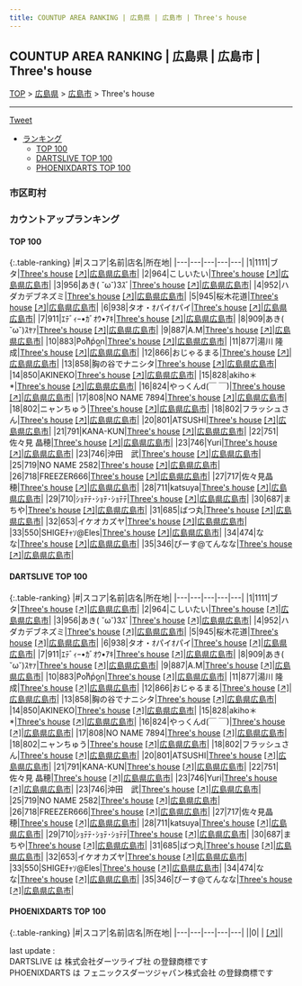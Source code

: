 ```yaml
---
title: COUNTUP AREA RANKING | 広島県 | 広島市 | Three's house
---
```

## COUNTUP AREA RANKING | 広島県 | 広島市 | Three's house

[TOP](/darts/rank/) > [広島県](/darts/rank/広島県/) > [広島市](/darts/rank/広島県/広島市/) > Three's house

___

<a href="https://twitter.com/share?ref_src=twsrc%5Etfw" data-text="COUNTUP AREA RANKING | 広島県広島市Three's house" class="twitter-share-button" data-hashtags="DARTSLIVE,PHOENIXDARTS,darts,ダーツ" data-show-count="false">Tweet</a>

* [ランキング](#カウントアップランキング)
    * [TOP 100](#top-100)
    * [DARTSLIVE TOP 100](#dartslive-top-100)
    * [PHOENIXDARTS TOP 100](#phoenixdarts-top-100)

### 市区町村

<ul>

</ul>

### カウントアップランキング

#### TOP 100



{:.table-ranking}
|#|スコア|名前|店名|所在地|
|---|---|---|---|---|
|1|1111|<span class="rank-name-dl">ブタ</span>|<a href="/darts/rank/shops/b6d19e6ec80aa0cb790ab824ce8730e5.html">Three's house</a> <a href="https://search.dartslive.com/jp/shop/b6d19e6ec80aa0cb790ab824ce8730e5">[↗]</a>|<a href="/darts/rank/広島県/広島市">広島県広島市</a>|
|2|964|<span class="rank-name-dl">こしいたい</span>|<a href="/darts/rank/shops/b6d19e6ec80aa0cb790ab824ce8730e5.html">Three's house</a> <a href="https://search.dartslive.com/jp/shop/b6d19e6ec80aa0cb790ab824ce8730e5">[↗]</a>|<a href="/darts/rank/広島県/広島市">広島県広島市</a>|
|3|956|<span class="rank-name-dl">あき( ˘ω˘)3ｽﾞ</span>|<a href="/darts/rank/shops/b6d19e6ec80aa0cb790ab824ce8730e5.html">Three's house</a> <a href="https://search.dartslive.com/jp/shop/b6d19e6ec80aa0cb790ab824ce8730e5">[↗]</a>|<a href="/darts/rank/広島県/広島市">広島県広島市</a>|
|4|952|<span class="rank-name-dl">ハダカデブネズミ</span>|<a href="/darts/rank/shops/b6d19e6ec80aa0cb790ab824ce8730e5.html">Three's house</a> <a href="https://search.dartslive.com/jp/shop/b6d19e6ec80aa0cb790ab824ce8730e5">[↗]</a>|<a href="/darts/rank/広島県/広島市">広島県広島市</a>|
|5|945|<span class="rank-name-dl">桜木花道</span>|<a href="/darts/rank/shops/b6d19e6ec80aa0cb790ab824ce8730e5.html">Three's house</a> <a href="https://search.dartslive.com/jp/shop/b6d19e6ec80aa0cb790ab824ce8730e5">[↗]</a>|<a href="/darts/rank/広島県/広島市">広島県広島市</a>|
|6|938|<span class="rank-name-dl">タオ・ｵパイｵパイ</span>|<a href="/darts/rank/shops/b6d19e6ec80aa0cb790ab824ce8730e5.html">Three's house</a> <a href="https://search.dartslive.com/jp/shop/b6d19e6ec80aa0cb790ab824ce8730e5">[↗]</a>|<a href="/darts/rank/広島県/広島市">広島県広島市</a>|
|7|911|<span class="rank-name-dl">ｴﾃﾞｨｰ•ｶﾞｵｳ•ｱｷ</span>|<a href="/darts/rank/shops/b6d19e6ec80aa0cb790ab824ce8730e5.html">Three's house</a> <a href="https://search.dartslive.com/jp/shop/b6d19e6ec80aa0cb790ab824ce8730e5">[↗]</a>|<a href="/darts/rank/広島県/広島市">広島県広島市</a>|
|8|909|<span class="rank-name-dl">あき( ˘ω˘)ｽﾔｧ</span>|<a href="/darts/rank/shops/b6d19e6ec80aa0cb790ab824ce8730e5.html">Three's house</a> <a href="https://search.dartslive.com/jp/shop/b6d19e6ec80aa0cb790ab824ce8730e5">[↗]</a>|<a href="/darts/rank/広島県/広島市">広島県広島市</a>|
|9|887|<span class="rank-name-dl">A.M</span>|<a href="/darts/rank/shops/b6d19e6ec80aa0cb790ab824ce8730e5.html">Three's house</a> <a href="https://search.dartslive.com/jp/shop/b6d19e6ec80aa0cb790ab824ce8730e5">[↗]</a>|<a href="/darts/rank/広島県/広島市">広島県広島市</a>|
|10|883|<span class="rank-name-dl">Pͥoͭnͣpͥo͖n</span>|<a href="/darts/rank/shops/b6d19e6ec80aa0cb790ab824ce8730e5.html">Three's house</a> <a href="https://search.dartslive.com/jp/shop/b6d19e6ec80aa0cb790ab824ce8730e5">[↗]</a>|<a href="/darts/rank/広島県/広島市">広島県広島市</a>|
|11|877|<span class="rank-name-dl">湯川 隆成</span>|<a href="/darts/rank/shops/b6d19e6ec80aa0cb790ab824ce8730e5.html">Three's house</a> <a href="https://search.dartslive.com/jp/shop/b6d19e6ec80aa0cb790ab824ce8730e5">[↗]</a>|<a href="/darts/rank/広島県/広島市">広島県広島市</a>|
|12|866|<span class="rank-name-dl">おじゃるまる</span>|<a href="/darts/rank/shops/b6d19e6ec80aa0cb790ab824ce8730e5.html">Three's house</a> <a href="https://search.dartslive.com/jp/shop/b6d19e6ec80aa0cb790ab824ce8730e5">[↗]</a>|<a href="/darts/rank/広島県/広島市">広島県広島市</a>|
|13|858|<span class="rank-name-dl">胸の谷でナニシタ</span>|<a href="/darts/rank/shops/b6d19e6ec80aa0cb790ab824ce8730e5.html">Three's house</a> <a href="https://search.dartslive.com/jp/shop/b6d19e6ec80aa0cb790ab824ce8730e5">[↗]</a>|<a href="/darts/rank/広島県/広島市">広島県広島市</a>|
|14|850|<span class="rank-name-dl">AKINEKO</span>|<a href="/darts/rank/shops/b6d19e6ec80aa0cb790ab824ce8730e5.html">Three's house</a> <a href="https://search.dartslive.com/jp/shop/b6d19e6ec80aa0cb790ab824ce8730e5">[↗]</a>|<a href="/darts/rank/広島県/広島市">広島県広島市</a>|
|15|828|<span class="rank-name-dl">akiho＊*</span>|<a href="/darts/rank/shops/b6d19e6ec80aa0cb790ab824ce8730e5.html">Three's house</a> <a href="https://search.dartslive.com/jp/shop/b6d19e6ec80aa0cb790ab824ce8730e5">[↗]</a>|<a href="/darts/rank/広島県/広島市">広島県広島市</a>|
|16|824|<span class="rank-name-dl">やっくんd(￣ ￣)</span>|<a href="/darts/rank/shops/b6d19e6ec80aa0cb790ab824ce8730e5.html">Three's house</a> <a href="https://search.dartslive.com/jp/shop/b6d19e6ec80aa0cb790ab824ce8730e5">[↗]</a>|<a href="/darts/rank/広島県/広島市">広島県広島市</a>|
|17|808|<span class="rank-name-dl">NO NAME 7894</span>|<a href="/darts/rank/shops/b6d19e6ec80aa0cb790ab824ce8730e5.html">Three's house</a> <a href="https://search.dartslive.com/jp/shop/b6d19e6ec80aa0cb790ab824ce8730e5">[↗]</a>|<a href="/darts/rank/広島県/広島市">広島県広島市</a>|
|18|802|<span class="rank-name-dl">ニャンちゅう</span>|<a href="/darts/rank/shops/b6d19e6ec80aa0cb790ab824ce8730e5.html">Three's house</a> <a href="https://search.dartslive.com/jp/shop/b6d19e6ec80aa0cb790ab824ce8730e5">[↗]</a>|<a href="/darts/rank/広島県/広島市">広島県広島市</a>|
|18|802|<span class="rank-name-dl">フラッシュさん</span>|<a href="/darts/rank/shops/b6d19e6ec80aa0cb790ab824ce8730e5.html">Three's house</a> <a href="https://search.dartslive.com/jp/shop/b6d19e6ec80aa0cb790ab824ce8730e5">[↗]</a>|<a href="/darts/rank/広島県/広島市">広島県広島市</a>|
|20|801|<span class="rank-name-dl">ATSUSHI</span>|<a href="/darts/rank/shops/b6d19e6ec80aa0cb790ab824ce8730e5.html">Three's house</a> <a href="https://search.dartslive.com/jp/shop/b6d19e6ec80aa0cb790ab824ce8730e5">[↗]</a>|<a href="/darts/rank/広島県/広島市">広島県広島市</a>|
|21|791|<span class="rank-name-dl">KANA-KUN</span>|<a href="/darts/rank/shops/b6d19e6ec80aa0cb790ab824ce8730e5.html">Three's house</a> <a href="https://search.dartslive.com/jp/shop/b6d19e6ec80aa0cb790ab824ce8730e5">[↗]</a>|<a href="/darts/rank/広島県/広島市">広島県広島市</a>|
|22|751|<span class="rank-name-dl">佐々見 晶穂</span>|<a href="/darts/rank/shops/b6d19e6ec80aa0cb790ab824ce8730e5.html">Three's house</a> <a href="https://search.dartslive.com/jp/shop/b6d19e6ec80aa0cb790ab824ce8730e5">[↗]</a>|<a href="/darts/rank/広島県/広島市">広島県広島市</a>|
|23|746|<span class="rank-name-dl">Yuri</span>|<a href="/darts/rank/shops/b6d19e6ec80aa0cb790ab824ce8730e5.html">Three's house</a> <a href="https://search.dartslive.com/jp/shop/b6d19e6ec80aa0cb790ab824ce8730e5">[↗]</a>|<a href="/darts/rank/広島県/広島市">広島県広島市</a>|
|23|746|<span class="rank-name-dl">沖田　武</span>|<a href="/darts/rank/shops/b6d19e6ec80aa0cb790ab824ce8730e5.html">Three's house</a> <a href="https://search.dartslive.com/jp/shop/b6d19e6ec80aa0cb790ab824ce8730e5">[↗]</a>|<a href="/darts/rank/広島県/広島市">広島県広島市</a>|
|25|719|<span class="rank-name-dl">NO NAME 2582</span>|<a href="/darts/rank/shops/b6d19e6ec80aa0cb790ab824ce8730e5.html">Three's house</a> <a href="https://search.dartslive.com/jp/shop/b6d19e6ec80aa0cb790ab824ce8730e5">[↗]</a>|<a href="/darts/rank/広島県/広島市">広島県広島市</a>|
|26|718|<span class="rank-name-dl">FREEZER666</span>|<a href="/darts/rank/shops/b6d19e6ec80aa0cb790ab824ce8730e5.html">Three's house</a> <a href="https://search.dartslive.com/jp/shop/b6d19e6ec80aa0cb790ab824ce8730e5">[↗]</a>|<a href="/darts/rank/広島県/広島市">広島県広島市</a>|
|27|717|<span class="rank-name-dl">佐々見晶穂</span>|<a href="/darts/rank/shops/b6d19e6ec80aa0cb790ab824ce8730e5.html">Three's house</a> <a href="https://search.dartslive.com/jp/shop/b6d19e6ec80aa0cb790ab824ce8730e5">[↗]</a>|<a href="/darts/rank/広島県/広島市">広島県広島市</a>|
|28|711|<span class="rank-name-dl">katsuya</span>|<a href="/darts/rank/shops/b6d19e6ec80aa0cb790ab824ce8730e5.html">Three's house</a> <a href="https://search.dartslive.com/jp/shop/b6d19e6ec80aa0cb790ab824ce8730e5">[↗]</a>|<a href="/darts/rank/広島県/広島市">広島県広島市</a>|
|29|710|<span class="rank-name-dl">ｼｮﾃﾃ･ｼｮﾃ･ｼｮﾃﾃ</span>|<a href="/darts/rank/shops/b6d19e6ec80aa0cb790ab824ce8730e5.html">Three's house</a> <a href="https://search.dartslive.com/jp/shop/b6d19e6ec80aa0cb790ab824ce8730e5">[↗]</a>|<a href="/darts/rank/広島県/広島市">広島県広島市</a>|
|30|687|<span class="rank-name-dl">まちや</span>|<a href="/darts/rank/shops/b6d19e6ec80aa0cb790ab824ce8730e5.html">Three's house</a> <a href="https://search.dartslive.com/jp/shop/b6d19e6ec80aa0cb790ab824ce8730e5">[↗]</a>|<a href="/darts/rank/広島県/広島市">広島県広島市</a>|
|31|685|<span class="rank-name-dl">ばつ丸</span>|<a href="/darts/rank/shops/b6d19e6ec80aa0cb790ab824ce8730e5.html">Three's house</a> <a href="https://search.dartslive.com/jp/shop/b6d19e6ec80aa0cb790ab824ce8730e5">[↗]</a>|<a href="/darts/rank/広島県/広島市">広島県広島市</a>|
|32|653|<span class="rank-name-dl">イケオカズヤ</span>|<a href="/darts/rank/shops/b6d19e6ec80aa0cb790ab824ce8730e5.html">Three's house</a> <a href="https://search.dartslive.com/jp/shop/b6d19e6ec80aa0cb790ab824ce8730e5">[↗]</a>|<a href="/darts/rank/広島県/広島市">広島県広島市</a>|
|33|550|<span class="rank-name-dl">SHIGEﾁｬｿ@Eles</span>|<a href="/darts/rank/shops/b6d19e6ec80aa0cb790ab824ce8730e5.html">Three's house</a> <a href="https://search.dartslive.com/jp/shop/b6d19e6ec80aa0cb790ab824ce8730e5">[↗]</a>|<a href="/darts/rank/広島県/広島市">広島県広島市</a>|
|34|474|<span class="rank-name-dl">なな</span>|<a href="/darts/rank/shops/b6d19e6ec80aa0cb790ab824ce8730e5.html">Three's house</a> <a href="https://search.dartslive.com/jp/shop/b6d19e6ec80aa0cb790ab824ce8730e5">[↗]</a>|<a href="/darts/rank/広島県/広島市">広島県広島市</a>|
|35|346|<span class="rank-name-dl">ぴーす@てんなな</span>|<a href="/darts/rank/shops/b6d19e6ec80aa0cb790ab824ce8730e5.html">Three's house</a> <a href="https://search.dartslive.com/jp/shop/b6d19e6ec80aa0cb790ab824ce8730e5">[↗]</a>|<a href="/darts/rank/広島県/広島市">広島県広島市</a>|


#### DARTSLIVE TOP 100



{:.table-ranking}
|#|スコア|名前|店名|所在地|
|---|---|---|---|---|
|1|1111|<span class="rank-name-dl">ブタ</span>|<a href="/darts/rank/shops/b6d19e6ec80aa0cb790ab824ce8730e5.html">Three's house</a> <a href="https://search.dartslive.com/jp/shop/b6d19e6ec80aa0cb790ab824ce8730e5">[↗]</a>|<a href="/darts/rank/広島県/広島市">広島県広島市</a>|
|2|964|<span class="rank-name-dl">こしいたい</span>|<a href="/darts/rank/shops/b6d19e6ec80aa0cb790ab824ce8730e5.html">Three's house</a> <a href="https://search.dartslive.com/jp/shop/b6d19e6ec80aa0cb790ab824ce8730e5">[↗]</a>|<a href="/darts/rank/広島県/広島市">広島県広島市</a>|
|3|956|<span class="rank-name-dl">あき( ˘ω˘)3ｽﾞ</span>|<a href="/darts/rank/shops/b6d19e6ec80aa0cb790ab824ce8730e5.html">Three's house</a> <a href="https://search.dartslive.com/jp/shop/b6d19e6ec80aa0cb790ab824ce8730e5">[↗]</a>|<a href="/darts/rank/広島県/広島市">広島県広島市</a>|
|4|952|<span class="rank-name-dl">ハダカデブネズミ</span>|<a href="/darts/rank/shops/b6d19e6ec80aa0cb790ab824ce8730e5.html">Three's house</a> <a href="https://search.dartslive.com/jp/shop/b6d19e6ec80aa0cb790ab824ce8730e5">[↗]</a>|<a href="/darts/rank/広島県/広島市">広島県広島市</a>|
|5|945|<span class="rank-name-dl">桜木花道</span>|<a href="/darts/rank/shops/b6d19e6ec80aa0cb790ab824ce8730e5.html">Three's house</a> <a href="https://search.dartslive.com/jp/shop/b6d19e6ec80aa0cb790ab824ce8730e5">[↗]</a>|<a href="/darts/rank/広島県/広島市">広島県広島市</a>|
|6|938|<span class="rank-name-dl">タオ・ｵパイｵパイ</span>|<a href="/darts/rank/shops/b6d19e6ec80aa0cb790ab824ce8730e5.html">Three's house</a> <a href="https://search.dartslive.com/jp/shop/b6d19e6ec80aa0cb790ab824ce8730e5">[↗]</a>|<a href="/darts/rank/広島県/広島市">広島県広島市</a>|
|7|911|<span class="rank-name-dl">ｴﾃﾞｨｰ•ｶﾞｵｳ•ｱｷ</span>|<a href="/darts/rank/shops/b6d19e6ec80aa0cb790ab824ce8730e5.html">Three's house</a> <a href="https://search.dartslive.com/jp/shop/b6d19e6ec80aa0cb790ab824ce8730e5">[↗]</a>|<a href="/darts/rank/広島県/広島市">広島県広島市</a>|
|8|909|<span class="rank-name-dl">あき( ˘ω˘)ｽﾔｧ</span>|<a href="/darts/rank/shops/b6d19e6ec80aa0cb790ab824ce8730e5.html">Three's house</a> <a href="https://search.dartslive.com/jp/shop/b6d19e6ec80aa0cb790ab824ce8730e5">[↗]</a>|<a href="/darts/rank/広島県/広島市">広島県広島市</a>|
|9|887|<span class="rank-name-dl">A.M</span>|<a href="/darts/rank/shops/b6d19e6ec80aa0cb790ab824ce8730e5.html">Three's house</a> <a href="https://search.dartslive.com/jp/shop/b6d19e6ec80aa0cb790ab824ce8730e5">[↗]</a>|<a href="/darts/rank/広島県/広島市">広島県広島市</a>|
|10|883|<span class="rank-name-dl">Pͥoͭnͣpͥo͖n</span>|<a href="/darts/rank/shops/b6d19e6ec80aa0cb790ab824ce8730e5.html">Three's house</a> <a href="https://search.dartslive.com/jp/shop/b6d19e6ec80aa0cb790ab824ce8730e5">[↗]</a>|<a href="/darts/rank/広島県/広島市">広島県広島市</a>|
|11|877|<span class="rank-name-dl">湯川 隆成</span>|<a href="/darts/rank/shops/b6d19e6ec80aa0cb790ab824ce8730e5.html">Three's house</a> <a href="https://search.dartslive.com/jp/shop/b6d19e6ec80aa0cb790ab824ce8730e5">[↗]</a>|<a href="/darts/rank/広島県/広島市">広島県広島市</a>|
|12|866|<span class="rank-name-dl">おじゃるまる</span>|<a href="/darts/rank/shops/b6d19e6ec80aa0cb790ab824ce8730e5.html">Three's house</a> <a href="https://search.dartslive.com/jp/shop/b6d19e6ec80aa0cb790ab824ce8730e5">[↗]</a>|<a href="/darts/rank/広島県/広島市">広島県広島市</a>|
|13|858|<span class="rank-name-dl">胸の谷でナニシタ</span>|<a href="/darts/rank/shops/b6d19e6ec80aa0cb790ab824ce8730e5.html">Three's house</a> <a href="https://search.dartslive.com/jp/shop/b6d19e6ec80aa0cb790ab824ce8730e5">[↗]</a>|<a href="/darts/rank/広島県/広島市">広島県広島市</a>|
|14|850|<span class="rank-name-dl">AKINEKO</span>|<a href="/darts/rank/shops/b6d19e6ec80aa0cb790ab824ce8730e5.html">Three's house</a> <a href="https://search.dartslive.com/jp/shop/b6d19e6ec80aa0cb790ab824ce8730e5">[↗]</a>|<a href="/darts/rank/広島県/広島市">広島県広島市</a>|
|15|828|<span class="rank-name-dl">akiho＊*</span>|<a href="/darts/rank/shops/b6d19e6ec80aa0cb790ab824ce8730e5.html">Three's house</a> <a href="https://search.dartslive.com/jp/shop/b6d19e6ec80aa0cb790ab824ce8730e5">[↗]</a>|<a href="/darts/rank/広島県/広島市">広島県広島市</a>|
|16|824|<span class="rank-name-dl">やっくんd(￣ ￣)</span>|<a href="/darts/rank/shops/b6d19e6ec80aa0cb790ab824ce8730e5.html">Three's house</a> <a href="https://search.dartslive.com/jp/shop/b6d19e6ec80aa0cb790ab824ce8730e5">[↗]</a>|<a href="/darts/rank/広島県/広島市">広島県広島市</a>|
|17|808|<span class="rank-name-dl">NO NAME 7894</span>|<a href="/darts/rank/shops/b6d19e6ec80aa0cb790ab824ce8730e5.html">Three's house</a> <a href="https://search.dartslive.com/jp/shop/b6d19e6ec80aa0cb790ab824ce8730e5">[↗]</a>|<a href="/darts/rank/広島県/広島市">広島県広島市</a>|
|18|802|<span class="rank-name-dl">ニャンちゅう</span>|<a href="/darts/rank/shops/b6d19e6ec80aa0cb790ab824ce8730e5.html">Three's house</a> <a href="https://search.dartslive.com/jp/shop/b6d19e6ec80aa0cb790ab824ce8730e5">[↗]</a>|<a href="/darts/rank/広島県/広島市">広島県広島市</a>|
|18|802|<span class="rank-name-dl">フラッシュさん</span>|<a href="/darts/rank/shops/b6d19e6ec80aa0cb790ab824ce8730e5.html">Three's house</a> <a href="https://search.dartslive.com/jp/shop/b6d19e6ec80aa0cb790ab824ce8730e5">[↗]</a>|<a href="/darts/rank/広島県/広島市">広島県広島市</a>|
|20|801|<span class="rank-name-dl">ATSUSHI</span>|<a href="/darts/rank/shops/b6d19e6ec80aa0cb790ab824ce8730e5.html">Three's house</a> <a href="https://search.dartslive.com/jp/shop/b6d19e6ec80aa0cb790ab824ce8730e5">[↗]</a>|<a href="/darts/rank/広島県/広島市">広島県広島市</a>|
|21|791|<span class="rank-name-dl">KANA-KUN</span>|<a href="/darts/rank/shops/b6d19e6ec80aa0cb790ab824ce8730e5.html">Three's house</a> <a href="https://search.dartslive.com/jp/shop/b6d19e6ec80aa0cb790ab824ce8730e5">[↗]</a>|<a href="/darts/rank/広島県/広島市">広島県広島市</a>|
|22|751|<span class="rank-name-dl">佐々見 晶穂</span>|<a href="/darts/rank/shops/b6d19e6ec80aa0cb790ab824ce8730e5.html">Three's house</a> <a href="https://search.dartslive.com/jp/shop/b6d19e6ec80aa0cb790ab824ce8730e5">[↗]</a>|<a href="/darts/rank/広島県/広島市">広島県広島市</a>|
|23|746|<span class="rank-name-dl">Yuri</span>|<a href="/darts/rank/shops/b6d19e6ec80aa0cb790ab824ce8730e5.html">Three's house</a> <a href="https://search.dartslive.com/jp/shop/b6d19e6ec80aa0cb790ab824ce8730e5">[↗]</a>|<a href="/darts/rank/広島県/広島市">広島県広島市</a>|
|23|746|<span class="rank-name-dl">沖田　武</span>|<a href="/darts/rank/shops/b6d19e6ec80aa0cb790ab824ce8730e5.html">Three's house</a> <a href="https://search.dartslive.com/jp/shop/b6d19e6ec80aa0cb790ab824ce8730e5">[↗]</a>|<a href="/darts/rank/広島県/広島市">広島県広島市</a>|
|25|719|<span class="rank-name-dl">NO NAME 2582</span>|<a href="/darts/rank/shops/b6d19e6ec80aa0cb790ab824ce8730e5.html">Three's house</a> <a href="https://search.dartslive.com/jp/shop/b6d19e6ec80aa0cb790ab824ce8730e5">[↗]</a>|<a href="/darts/rank/広島県/広島市">広島県広島市</a>|
|26|718|<span class="rank-name-dl">FREEZER666</span>|<a href="/darts/rank/shops/b6d19e6ec80aa0cb790ab824ce8730e5.html">Three's house</a> <a href="https://search.dartslive.com/jp/shop/b6d19e6ec80aa0cb790ab824ce8730e5">[↗]</a>|<a href="/darts/rank/広島県/広島市">広島県広島市</a>|
|27|717|<span class="rank-name-dl">佐々見晶穂</span>|<a href="/darts/rank/shops/b6d19e6ec80aa0cb790ab824ce8730e5.html">Three's house</a> <a href="https://search.dartslive.com/jp/shop/b6d19e6ec80aa0cb790ab824ce8730e5">[↗]</a>|<a href="/darts/rank/広島県/広島市">広島県広島市</a>|
|28|711|<span class="rank-name-dl">katsuya</span>|<a href="/darts/rank/shops/b6d19e6ec80aa0cb790ab824ce8730e5.html">Three's house</a> <a href="https://search.dartslive.com/jp/shop/b6d19e6ec80aa0cb790ab824ce8730e5">[↗]</a>|<a href="/darts/rank/広島県/広島市">広島県広島市</a>|
|29|710|<span class="rank-name-dl">ｼｮﾃﾃ･ｼｮﾃ･ｼｮﾃﾃ</span>|<a href="/darts/rank/shops/b6d19e6ec80aa0cb790ab824ce8730e5.html">Three's house</a> <a href="https://search.dartslive.com/jp/shop/b6d19e6ec80aa0cb790ab824ce8730e5">[↗]</a>|<a href="/darts/rank/広島県/広島市">広島県広島市</a>|
|30|687|<span class="rank-name-dl">まちや</span>|<a href="/darts/rank/shops/b6d19e6ec80aa0cb790ab824ce8730e5.html">Three's house</a> <a href="https://search.dartslive.com/jp/shop/b6d19e6ec80aa0cb790ab824ce8730e5">[↗]</a>|<a href="/darts/rank/広島県/広島市">広島県広島市</a>|
|31|685|<span class="rank-name-dl">ばつ丸</span>|<a href="/darts/rank/shops/b6d19e6ec80aa0cb790ab824ce8730e5.html">Three's house</a> <a href="https://search.dartslive.com/jp/shop/b6d19e6ec80aa0cb790ab824ce8730e5">[↗]</a>|<a href="/darts/rank/広島県/広島市">広島県広島市</a>|
|32|653|<span class="rank-name-dl">イケオカズヤ</span>|<a href="/darts/rank/shops/b6d19e6ec80aa0cb790ab824ce8730e5.html">Three's house</a> <a href="https://search.dartslive.com/jp/shop/b6d19e6ec80aa0cb790ab824ce8730e5">[↗]</a>|<a href="/darts/rank/広島県/広島市">広島県広島市</a>|
|33|550|<span class="rank-name-dl">SHIGEﾁｬｿ@Eles</span>|<a href="/darts/rank/shops/b6d19e6ec80aa0cb790ab824ce8730e5.html">Three's house</a> <a href="https://search.dartslive.com/jp/shop/b6d19e6ec80aa0cb790ab824ce8730e5">[↗]</a>|<a href="/darts/rank/広島県/広島市">広島県広島市</a>|
|34|474|<span class="rank-name-dl">なな</span>|<a href="/darts/rank/shops/b6d19e6ec80aa0cb790ab824ce8730e5.html">Three's house</a> <a href="https://search.dartslive.com/jp/shop/b6d19e6ec80aa0cb790ab824ce8730e5">[↗]</a>|<a href="/darts/rank/広島県/広島市">広島県広島市</a>|
|35|346|<span class="rank-name-dl">ぴーす@てんなな</span>|<a href="/darts/rank/shops/b6d19e6ec80aa0cb790ab824ce8730e5.html">Three's house</a> <a href="https://search.dartslive.com/jp/shop/b6d19e6ec80aa0cb790ab824ce8730e5">[↗]</a>|<a href="/darts/rank/広島県/広島市">広島県広島市</a>|


#### PHOENIXDARTS TOP 100



{:.table-ranking}
|#|スコア|名前|店名|所在地|
|---|---|---|---|---|
||0|<span class="rank-name-dl"> </span>|<a href="/darts/rank/shops/.html"></a> <a href="">[↗]</a>|<a href="/darts/rank//"></a>|


<div class="footer border-top border-gray-light mt-5 pt-3 text-right text-gray">
    last update : <span style="font-weight: italic" id="foot_last_modified"></span><br />
    DARTSLIVE は 株式会社ダーツライブ社 の登録商標です<br />
    PHOENIXDARTS は フェニックスダーツジャパン株式会社 の登録商標です<br />
</div>

<script src="https://cdnjs.cloudflare.com/ajax/libs/jquery.tablesorter/2.31.3/js/jquery.tablesorter.min.js" integrity="sha512-qzgd5cYSZcosqpzpn7zF2ZId8f/8CHmFKZ8j7mU4OUXTNRd5g+ZHBPsgKEwoqxCtdQvExE5LprwwPAgoicguNg==" crossorigin="anonymous" referrerpolicy="no-referrer"></script>
<link rel="stylesheet" href="https://cdnjs.cloudflare.com/ajax/libs/jquery.tablesorter/2.31.3/css/theme.default.min.css" integrity="sha512-wghhOJkjQX0Lh3NSWvNKeZ0ZpNn+SPVXX1Qyc9OCaogADktxrBiBdKGDoqVUOyhStvMBmJQ8ZdMHiR3wuEq8+w==" crossorigin="anonymous" referrerpolicy="no-referrer" />
<script>
$(function() {
    $(".table-ranking").tablesorter({sortList:[[0, 0]]});
    $("#foot_last_modified").text(formatDate(new Date(document.lastModified), 'yyyy-MM-dd HH:mm:ss'));
});
</script>

<script async src="https://platform.twitter.com/widgets.js" charset="utf-8"></script>